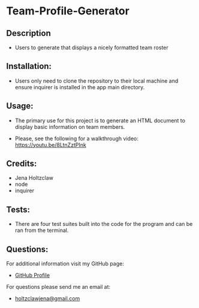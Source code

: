 # Team-Profile-Generator

## Description
 
* Users to generate that displays a nicely formatted team roster

## Installation:
  
* Users only need to clone the repository to their local machine and ensure inquirer is installed in the app main directory.
  
## Usage:
  
* The primary use for this project is to generate an HTML document to display basic information on team members.

* Please, see the following for a walkthrough video: https://youtu.be/8LtnZztPInk
## Credits:

* Jena Holtzclaw
* node
* inquirer

## Tests:

* There are four test suites built into the code for the program and can be ran from the terminal.

## Questions:
  
For additional information visit my GitHub page:
* [GitHub Profile](https://github.com/jholtzclaw)

For questions please send me an email at:
* holtzclawjena@gmail.com